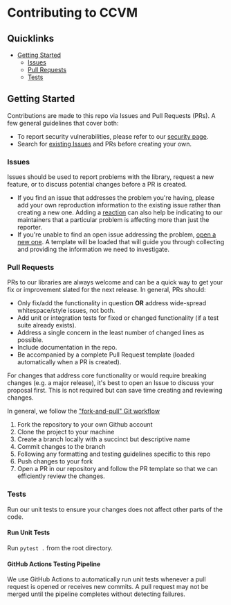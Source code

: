 # Contributing to CCVM


## Quicklinks

* [Getting Started](#getting-started)
  * [Issues](#issues)
  * [Pull Requests](#pull-requests)
  * [Tests](#tests)

## Getting Started

Contributions are made to this repo via Issues and Pull Requests (PRs). A few general guidelines that cover both:

- To report security vulnerabilities, please refer to our [security page](https:/github.com/1QB-Information-Technologies/.github/SECURITY.md).
- Search for [existing Issues](https://github.com/1QB-Information-Technologies/ccvm/issues) and PRs before creating your own.


### Issues

Issues should be used to report problems with the library, request a new feature, or to discuss potential changes before a PR is created.

- If you find an issue that addresses the problem you're having, please add your
  own reproduction information to the existing issue rather than creating a new
  one. Adding a [reaction](https://github.blog/2016-03-10-add-reactions-to-pull-requests-issues-and-comments/) can also help be indicating to our maintainers that a particular problem is affecting more than just the reporter.
- If you're unable to find an open issue addressing the problem, [open a new one](https://github.com/1QB-Information-Technologies/ccvm/issues/new). A template will be loaded that will guide you through collecting and providing the information we need to investigate.


### Pull Requests

PRs to our libraries are always welcome and can be a quick way to get your fix or improvement slated for the next release. In general, PRs should:

- Only fix/add the functionality in question **OR** address wide-spread whitespace/style issues, not both.
- Add unit or integration tests for fixed or changed functionality (if a test suite already exists).
- Address a single concern in the least number of changed lines as possible.
- Include documentation in the repo.
- Be accompanied by a complete Pull Request template (loaded automatically when a PR is created).

For changes that address core functionality or would require breaking changes (e.g. a major release), it's best to open an Issue to discuss your proposal first. This is not required but can save time creating and reviewing changes.

In general, we follow the ["fork-and-pull" Git workflow](https://github.com/susam/gitpr)

1. Fork the repository to your own Github account
2. Clone the project to your machine
3. Create a branch locally with a succinct but descriptive name
4. Commit changes to the branch
5. Following any formatting and testing guidelines specific to this repo
6. Push changes to your fork
7. Open a PR in our repository and follow the PR template so that we can efficiently review the changes.

### Tests

Run our unit tests to ensure your changes does not affect other parts of the code.


#### Run Unit Tests

Run `pytest .` from the root directory.

#### GitHub Actions Testing Pipeline

We use GitHub Actions to automatically run unit tests whenever a pull request is opened or receives new commits. A pull request may not be merged until the pipeline completes without detecting failures.

